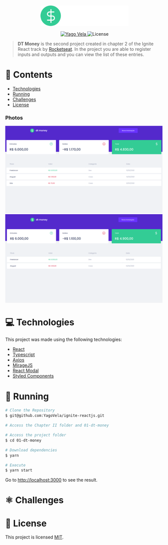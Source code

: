 <p align="center">
   <img src="https://raw.githubusercontent.com/tavareshenrique/ignite-reactjs/d1a0df3ad30c1af6658b9bf91056bc13d7b32d52/02-dtmoney/src/assets/logo.svg" alt="DT Money" width="280"/>
</p>

<p align="center">
   <a href="https://www.linkedin.com/in/yagovela/">
      <img alt="Yago Vela" src="https://img.shields.io/badge/-Yago Vela-33CC95?style=flat&logo=Linkedin&logoColor=white" />
   </a>

  <img alt="License" src="https://img.shields.io/badge/license-MIT-33CC95">
</p>

> <b>DT Money</b> is the second project created in chapter 2 of the Ignite React track by [Rocketseat](https://github.com/Rocketseat). In the project you are able to register inputs and outputs and you can view the list of these entries.

# :pushpin: Contents

- [Technologies](#computer-tecnologias)
- [Running](#construction_worker-executando)
- [Challenges](#atom_symbol-desafios)
- [License](#closed_book-licença)

### Photos

<div>
   <img src="https://raw.githubusercontent.com/tavareshenrique/ignite-reactjs/main/02-dtmoney/src/assets/previews/preview1.png" width="500px" />
   <img src="https://raw.githubusercontent.com/tavareshenrique/ignite-reactjs/main/02-dtmoney/src/assets/previews/preview2.gif" width="500px" />
</div>

# :computer: Technologies

This project was made using the following technologies:

- [React](https://reactjs.org/)
- [Typescript](https://www.typescriptlang.org/)
- [Axios](https://github.com/axios/axios)
- [MirageJS](https://miragejs.com/)
- [React Modal](https://github.com/reactjs/react-modal)
- [Styled Components](https://github.com/styled-components/styled-components)

# :construction_worker: Running

```bash
# Clone the Repository
$ git@github.com:YagoVela/ignite-reactjs.git
```

```bash
# Access the Chapter II folder and 01-dt-money
```

```bash
# Access the project folder
$ cd 01-dt-money
```

```bash
# Download dependencies
$ yarn
```

```bash
# Execute
$ yarn start
```

Go to <http://localhost:3000> to see the result.

# :atom_symbol: Challenges

<!-- [Desafio 3](https://github.com/tavareshenrique/ignite-reactjs-desafio-3): desafio utilizando hooks.

[Desafio 4](https://github.com/tavareshenrique/ignite-reactjs-desafio-4): desafio transaformadno JS em TS e Class em Functional Components. -->

# :closed_book: License

This project is licensed [MIT](./LICENSE).